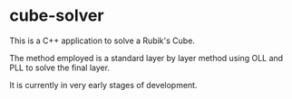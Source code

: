 # cube-solver

This is a C++ application to solve a Rubik's Cube.

The method employed is a standard layer by layer method using
OLL and PLL to solve the final layer.

It is currently in very early stages of development.
